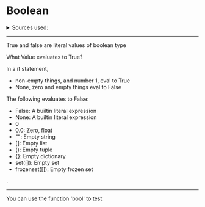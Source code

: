# Boolean

<details><summary>Sources used:</summary>
[Xah Lee, Python Tutorial](http://xahlee.info/python/true_false.html)
</details>

<hr>

True and false are literal values of boolean type

What Value evaluates to True?

In a if statement,

- non-empty things, and number 1, eval to True
- None, zero and empty things eval to False

The following evaluates to False:

- False: A builtin literal expression
- None: A builtin literal expression
- 0
- 0.0: Zero, float  
- "": Empty string
- []: Empty list
- (): Empty tuple
- {}: Empty dictionary
- set([]): Empty set
- frozenset([]): Empty frozen set

.

<hr>

You can use the function 'bool' to test

<object data="src/bool_test_true_false.txt" width="255" height="172"></object>
